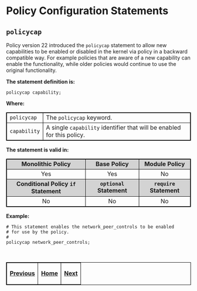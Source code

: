 # Policy Configuration Statements

## `policycap`

Policy version 22 introduced the `policycap` statement to allow new
capabilities to be enabled or disabled in the kernel via policy in a
backward compatible way. For example policies that are aware of a new
capability can enable the functionality, while older policies would
continue to use the original functionality.

**The statement definition is:**

`policycap capability;`

**Where:**

<table>
<tbody>
<tr>
<td><code>policycap</code></td>
<td>The <code>policycap</code> keyword.</td>
</tr>
<tr>
<td><code>capability</code></td>
<td>A single <code>capability</code> identifier that will be enabled for this policy.</td>
</tr>
</tbody>
</table>

**The statement is valid in:**

<table style="text-align:center">
<tbody>
<tr style="background-color:#D3D3D3;">
<td><strong>Monolithic Policy</strong></td>
<td><strong>Base Policy</strong></td>
<td><strong>Module Policy</strong></td>
</tr>
<tr>
<td>Yes</td>
<td>Yes</td>
<td>No</td>
</tr>
<tr style="background-color:#D3D3D3;">
<td><strong>Conditional Policy <code>if</code> Statement</strong></td>
<td><strong><code>optional</code> Statement</strong></td>
<td><strong><code>require</code> Statement</strong></td>
</tr>
<tr>
<td>No</td>
<td>No</td>
<td>No</td>
</tr>
</tbody>
</table>

**Example:**

```
# This statement enables the network_peer_controls to be enabled
# for use by the policy.
#
policycap network_peer_controls;
```

<br>

<!-- %CUTHERE% -->

<table>
<tbody>
<td><center>
<p><a href="kernel_policy_language.md#kernel-policy-language" title="Kernel Policy Language"> <strong>Previous</strong></a></p>
</center></td>
<td><center>
<p><a href="README.md#the-selinux-notebook" title="The SELinux Notebook"> <strong>Home</strong></a></p>
</center></td>
<td><center>
<p><a href="default_rules.md#default-object-rules" title="Default Rules"> <strong>Next</strong></a></p>
</center></td>
</tbody>
</table>

<head>
    <style>table { border-collapse: collapse; }
    table, td, th { border: 1px solid black; }
    </style>
</head>
